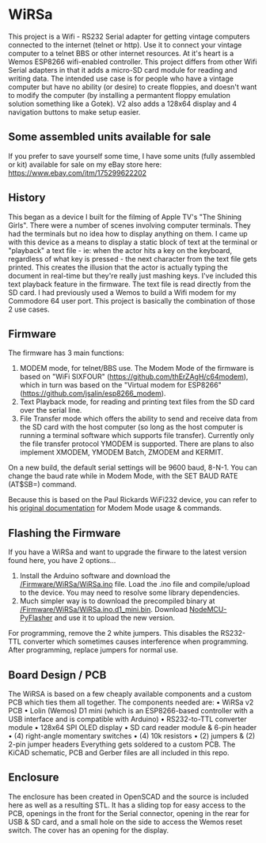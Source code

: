 # WiRSa
This project is a Wifi - RS232 Serial adapter for getting vintage computers connected to the internet (telnet or http). Use it to connect your vintage computer to a telnet BBS or other internet resources. At it's heart is a Wemos ESP8266 wifi-enabled controller. This project differs from other Wifi Serial adapters in that it adds a micro-SD card module for reading and writing data. The intended use case is for people who have a vintage computer but have no ability (or desire) to create floppies, and doesn't want to modify the computer (by installing a permantent floppy emulation solution something like a Gotek). V2 also adds a 128x64 display and 4 navigation buttons to make setup easier.

## Some assembled units available for sale
If you prefer to save yourself some time, I have some units (fully assembled or kit) available for sale on my eBay store here: https://www.ebay.com/itm/175299622202 

## History
This began as a device I built for the filming of Apple TV's "The Shining Girls". There were a number of scenes involving computer terminals. They had the terminals but no idea how to display anything on them. I came up with this device as a means to display a static block of text at the terminal or "playback" a text file - ie: when the actor hits a key on the keyboard, regardless of what key is pressed - the next character from the text file gets printed. This creates the illusion that the actor is actually typing the document in real-time but they're really just mashing keys. I've included this text playback feature in the firmware. The text file is read directly from the SD card. I had previously used a Wemos to build a Wifi modem for my Commodore 64 user port. This project is basically the combination of those 2 use cases.

## Firmware
The firmware has 3 main functions:  
1. MODEM mode, for telnet/BBS use. The Modem Mode of the firmware is based on "WiFi SIXFOUR" (https://github.com/thErZAgH/c64modem), which in turn was based on the "Virtual modem for ESP8266" (https://github.com/jsalin/esp8266_modem).
2. Text Playback mode, for reading and printing text files from the SD card over the serial line.
3. File Transfer mode which offers the ability to send and receive data from the SD card with the host computer (so long as the host computer is running a terminal software which supports file transfer). Currently only the file transfer protocol YMODEM is supported. There are plans to also implement XMODEM,  YMODEM Batch, ZMODEM and KERMIT.

On a new build, the default serial settings will be 9600 baud, 8-N-1. You can change the baud rate while in Modem Mode, with the SET BAUD RATE (AT$SB=) command.

Because this is based on the Paul Rickards WiFi232 device, you can refer to his [original documentation](http://biosrhythm.com/wifi232/WiFi232ModemUsersGuide.pdf) for Modem Mode usage & commands.

## Flashing the Firmware
If you have a WiRSa and want to upgrade the firware to the latest version found here, you have 2 options... 
1. Install the Arduino software and download the [/Firmware/WiRSa/WiRSa.ino](/Firmware/WiRSa/WiRSa.ino) file. Load the .ino file and compile/upload to the device. You may need to resolve some library dependencies.
2. Much simpler way is to download the precompiled binary at [/Firmware/WiRSa/WiRSa.ino.d1_mini.bin](/Firmware/WiRSa/WiRSa.ino.d1_mini.bin). Download [NodeMCU-PyFlasher](https://github.com/marcelstoer/nodemcu-pyflasher/releases) and use it to upload the new version.

For programming, remove the 2 white jumpers. This disables the RS232-TTL converter which sometimes causes interference when programming. After programming, replace jumpers for normal use.

## Board Design / PCB
The WiRSA is based on a few cheaply available components and a custom PCB which ties them all together. The components needed are: 
• WiRSa v2 PCB
• Lolin (Wemos) D1 mini (which is an ESP8266-based controller with a USB interface and is compatible with Arduino)
• RS232-to-TTL converter module
• 128x64 SPI OLED display
• SD card reader module & 6-pin header
• (4) right-angle momentary switches
• (4) 10k resistors
• (2) jumpers & (2) 2-pin jumper headers
Everything gets soldered to a custom PCB. The KiCAD schematic, PCB and Gerber files are all included in this repo. 

## Enclosure
The enclosure has been created in OpenSCAD and the source is included here as well as a resulting STL. It has a sliding top for easy access to the PCB, openings in the front for the Serial connector, opening in the rear for USB & SD card, and a small hole on the side to access the Wemos reset switch. The cover has an opening for the display.
